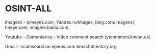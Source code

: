 # OSINT-ALL

Imagens - 
pimeyes.com,
Yandex.ru/Images, 
bing.com/imagens/,
tineye.com,
imagine.baidu.com,

Youtube - 
Comentarios - Video comment search (ytcomment.kmcat.uk)

Gmail - 
scamsearch.io
epieos.com
breachdirectory.org
